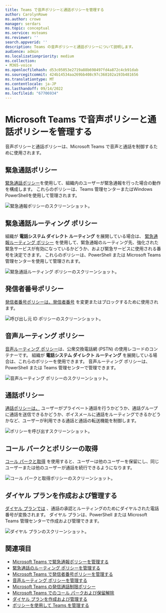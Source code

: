 ```yaml
---
title: Teams で音声ポリシーと通話ポリシーを管理する
author: CarolynRowe
ms.author: crowe
manager: serdars
ms.topic: conceptual
ms.service: msteams
ms.reviewer: ''
search.appverid: ''
description: Teams の音声ポリシーと通話ポリシーについて説明します。
audience: admin
ms.localizationpriority: medium
ms.collection:
- M365-voice
ms.openlocfilehash: d53c05053e2719a88b698497fd4a872c4cb91dab
ms.sourcegitcommit: 424b14534aa269bb408c97c368102a193b481656
ms.translationtype: MT
ms.contentlocale: ja-JP
ms.lasthandoff: 09/14/2022
ms.locfileid: "67706934"
---
```

# <a name="manage-voice-and-calling-policies-in-microsoft-teams"></a>Microsoft Teams で音声ポリシーと通話ポリシーを管理する

音声ポリシーと通話ポリシーは、Microsoft Teams で音声と通話を制御するために使用されます。

## <a name="emergency-calling-policies"></a>緊急通話ポリシー

[緊急通話ポリシー](manage-emergency-calling-policies.md)を使用して、組織内のユーザーが緊急通報を行った場合の動作を構成します。 これらのポリシーは、Teams 管理センターまたはWindows PowerShellを使用して管理されます。

![緊急通報ポリシーのスクリーンショット。](media/emergency-calling-policy2.png)

## <a name="emergency-call-routing-policies"></a>緊急通話ルーティング ポリシー

組織が **電話システム ダイレクト ルーティング** を展開している場合は、 [緊急通報ルーティング ポリシー](manage-emergency-call-routing-policies.md) を使用して、緊急通報のルーティング先、強化された緊急サービスが有効になっているかどうか、および緊急サービスに使用される番号を決定できます。 これらのポリシーは、PowerShell または Microsoft Teams 管理センターを使用して管理されます。

![緊急通話ルーティング ポリシーのスクリーンショット。](media/emergency-call-routing-policy.png)

## <a name="caller-id-policies"></a>発信者番号ポリシー

[発信者番号ポリシーは、発信者番号](caller-id-policies.md) を変更またはブロックするために使用されます。

![呼び出し元 ID ポリシーのスクリーンショット。](media/caller-id-policy.png)

## <a name="voice-routing-policies"></a>音声ルーティング ポリシー

[音声ルーティング ポリシー](manage-voice-routing-policies.md)は、公衆交換電話網 (PSTN) の使用レコードのコンテナーです。 組織が **電話システム ダイレクト ルーティング** を展開している場合は、これらのポリシーを使用できます。 音声ルーティング ポリシーは、PowerShell または Teams 管理センターで管理できます。

![音声ルーティング ポリシーのスクリーンショット。](media/voice-routing-policy.png)

## <a name="calling-policies"></a>通話ポリシー

[通話ポリシーは、](teams-calling-policy.md) ユーザーがプライベート通話を行うかどうか、通話グループに通話を送信できるかどうか、ボイスメールに通話をルーティングできるかどうかなど、ユーザーが利用できる通話と通話の転送機能を制御します。

![ポリシーを呼び出すスクリーンショット。](media/calling-policy.png)

## <a name="call-park-and-retrieve-policies"></a>コール パークとポリシーの取得

[コール パークと取得](call-park-and-retrieve.md) を使用すると、ユーザーは他のユーザーを保留にし、同じユーザーまたは他のユーザーが通話を続行できるようになります。

![コール パークと取得ポリシーのスクリーンショット。](media/call-park-policy.png)

## <a name="create-and-manage-dial-plans"></a>ダイヤル プランを作成および管理する

[ダイヤル プランでは](create-and-manage-dial-plans.md) 、通話の承認とルーティングのためにダイヤルされた電話番号が変換されます。 ダイヤル プランは、PowerShell または Microsoft Teams 管理センターで作成および管理できます。

![ダイヤル プランのスクリーンショット。](media/dial-plans.png)

## <a name="related-topics"></a>関連項目

* [Microsoft Teams で緊急通報ポリシーを管理する](manage-emergency-calling-policies.md)
* [緊急通話のルーティング ポリシーを管理する](manage-emergency-call-routing-policies.md)
* [Microsoft Teams で発信者番号ポリシーを管理する](caller-id-policies.md)
* [音声ルーティング ポリシーを管理する](manage-voice-routing-policies.md)
* [Microsoft Teams の発信通話制限ポリシー](teams-calling-policy.md)
* [Microsoft Teams でのコール パークおよび保留解除](call-park-and-retrieve.md)
* [ダイヤル プランを作成および管理する](create-and-manage-dial-plans.md)
* [ポリシーを使用して Teams を管理する](manage-teams-with-policies.md)
